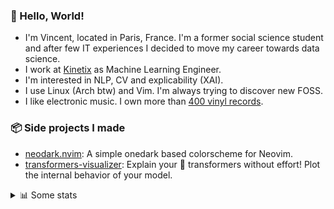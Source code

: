 ### 👋 Hello, World!

- I'm Vincent, located in Paris, France. I'm a former social science student and after few IT experiences I decided to move my career towards data science.
- I work at <a href="https://www.kinetix.tech/">Kinetix<a/> as Machine Learning Engineer.
- I'm interested in NLP, CV and explicability (XAI).
- I use Linux (Arch btw) and Vim. I'm always trying to discover new FOSS.
- I like electronic music. I own more than <a href="https://www.discogs.com/user/Voigt_Kampff/collection">400 vinyl records<a/>.

### 📦 Side projects I made
  
- [neodark.nvim](https://github.com/VDuchauffour/neodark.nvim): A simple onedark based colorscheme for Neovim.
- [transformers-visualizer](https://github.com/VDuchauffour/transformers-visualizer): Explain your 🤗 transformers without effort! Plot the internal behavior of your model. 

<details><summary>📊 Some stats</summary>  
  
<p align="center">
  <img alt="VDuchauffour's github stats" src="https://github-readme-stats.vercel.app/api?username=VDuchauffour&count_private=true&include_all_commits=true&show_icons=true&theme=react"/>
  <br />
  <img alt="VDuchauffour's streak stats" src="https://streak-stats.demolab.com?user=VDuchauffour&theme=react"/>
  <br />
  <img alt="VDuchauffour's language stats" src="https://github-readme-stats.vercel.app/api/top-langs/?username=VDuchauffour&count_private=true&include_all_commits=true&show_icons=true&layout=compact&theme=react"/>
  <!--   <br />
  <img alt="VDuchauffour's Wakatime stats" src="https://github-readme-stats.vercel.app/api/wakatime?username=VDuchauffour&theme=react"/> -->
</p>

#### 🧭 Wakatime stats
<!--START_SECTION:waka-->
![Code Time](http://img.shields.io/badge/Code%20Time-547%20hrs%2026%20mins-blue)

![Lines of code](https://img.shields.io/badge/From%20Hello%20World%20I%27ve%20Written-184.4%20thousand%20lines%20of%20code-blue)

**🐱 My GitHub Data** 

> 📦 18.1 kB Used in GitHub's Storage 
 > 
> 🏆 1,098 Contributions in the Year 2023
 > 
> 🚫 Not Opted to Hire
 > 
> 📜 6 Public Repositories 
 > 
> 🔑 2 Private Repositories 
 > 
**I'm an Early 🐤** 

```text
🌞 Morning                167 commits         █░░░░░░░░░░░░░░░░░░░░░░░░   05.96 % 
🌆 Daytime                1709 commits        ███████████████░░░░░░░░░░   60.97 % 
🌃 Evening                792 commits         ███████░░░░░░░░░░░░░░░░░░   28.26 % 
🌙 Night                  135 commits         █░░░░░░░░░░░░░░░░░░░░░░░░   04.82 % 
```
📅 **I'm Most Productive on Monday** 

```text
Monday                   736 commits         ███████░░░░░░░░░░░░░░░░░░   26.26 % 
Tuesday                  325 commits         ███░░░░░░░░░░░░░░░░░░░░░░   11.59 % 
Wednesday                449 commits         ████░░░░░░░░░░░░░░░░░░░░░   16.02 % 
Thursday                 593 commits         █████░░░░░░░░░░░░░░░░░░░░   21.16 % 
Friday                   548 commits         █████░░░░░░░░░░░░░░░░░░░░   19.55 % 
Saturday                 48 commits          ░░░░░░░░░░░░░░░░░░░░░░░░░   01.71 % 
Sunday                   104 commits         █░░░░░░░░░░░░░░░░░░░░░░░░   03.71 % 
```


📊 **This Week I Spent My Time On** 

```text
💬 Programming Languages: 
Python                   11 hrs 48 mins      █████████░░░░░░░░░░░░░░░░   36.19 % 
YAML                     10 hrs 30 mins      ████████░░░░░░░░░░░░░░░░░   32.19 % 
Markdown                 2 hrs 2 mins        ██░░░░░░░░░░░░░░░░░░░░░░░   06.25 % 
TOML                     1 hr 58 mins        ██░░░░░░░░░░░░░░░░░░░░░░░   06.03 % 
Other                    1 hr 57 mins        ██░░░░░░░░░░░░░░░░░░░░░░░   06.01 % 
```


 Last Updated on 26/03/2023 00:41:39 UTC
<!--END_SECTION:waka-->
</details>

